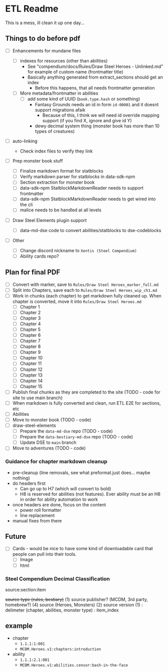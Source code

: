 # ETL Readme

This is a mess, ill clean it up one day...

## Things to do before pdf

- [ ] Enhancements for mundane files
  - [ ] indexes for resources (other than abilities)
    - See "compendium/docs/Rules/Draw Steel Heroes - Unlinked.md" for example of custom name (frontmatter title)
    - Basically anything generated from extract_sections should get an index
      - Before this happens, that all needs frontmatter generation
  - [ ] More metadata/frontmatter in abilities
    - [ ] add some kind of UUID (`book.type.hash` or something) 
      - Fantasy Grounds needs an id in form `id-00001` and it doesnt support migrations afaik
        - Because of this, I think we will need id override mapping support (if you find X, ignore and give id Y)
      - dewy decimal system thing (monster book has more than 10 types of creatures)

- [ ] auto-linking 
  - Check index files to verify they link

- [ ] Prep monster book stuff
  - [ ] Finalize markdown format for statblocks
  - [ ] Verify markdown parser for statblocks in data-sdk-npm
  - [ ] Section extraction for monster book
  - [ ] data-sdk-npm StatblockMarkdownReader needs to support frontmatter
  - [ ] data-sdk-npm StatblockMarkdownReader needs to get wired into the cli
  - [ ] malice needs to be handled at all levels

- [ ] Draw Steel Elements plugin support
  - [ ] data-md-dse code to convert abilities/statblocks to dse-codeblocks

- [ ] Other
  - [ ] Change discord nickname to `Xentis (Steel Compendium)`
  - [ ] Ability cards repo?

## Plan for final PDF

- [ ] Convert with marker, save to `Rules/Draw Steel Heroes_marker_full.md`
- [ ] Split into Chapters, save each to `Rules/Draw Steel Heroes_wip_ch1.md`
- [ ] Work in chunks (each chapter) to get markdown fully cleaned up. When chapter is converted, move it into `Rules/Draw Steel Heroes.md`
  - [ ] Chapter 1
  - [ ] Chapter 2
  - [ ] Chapter 3
  - [ ] Chapter 4
  - [ ] Chapter 5
  - [ ] Chapter 6
  - [ ] Chapter 7
  - [ ] Chapter 8
  - [ ] Chapter 9
  - [ ] Chapter 10
  - [ ] Chapter 11
  - [ ] Chapter 12
  - [ ] Chapter 13
  - [ ] Chapter 14
  - [ ] Chapter 15
- [ ] Publish final chunks as they are completed to the site (TODO - code for site to use main branch)
- [ ] When markdown is fully converted and clean, run ETL E2E for sections, etc
- [ ] Abilities
- [ ] Move to monster book (TODO - code)
- [ ] draw-steel-elements
  - [ ] Prepare the `data-md-dse` repo (TODO - code)
  - [ ] Prepare the `data-bestiary-md-dse` repo (TODO - code)
  - [ ] Update DSE to `main` branch
- [ ] Move to adventures (TODO - code)

### Guidance for chapter markdown cleanup

- pre-cleanup (line removals, see what preformat.just does... maybe nothing)
- do headers first
  - Can go up to H7 (which will convert to bold)
  - H8 is reserved for abilities (not features). Ever ability must be an H8 in order for ability automation to work
- once headers are done, focus on the content
  - power roll formatter
  - line replacement
- manual fixes from there

## Future

- [ ] Cards - would be nice to have some kind of downloadable card that people can pull into their tools.  
  - [ ] Image
  - [ ] html

### Steel Compendium Decimal Classification

source:section:item

~~source type (rules, bestiary)~~
(1) source publisher? (MCDM, 3rd party, homebrew?)
(4) source (Heroes, Monsters)
(2) source version (1)
:
delimeter (chapter, abilities, monster type)
:
item_index

## example

- chapter
  - `1.1.1:1:001`
  - `MCDM.Heroes.v1:chapters:introduction`
- ability
  - `1.1.1:2.1:001`
  - `MCDM.Heroes.v1:abilities.censor:bash-in-the-face`